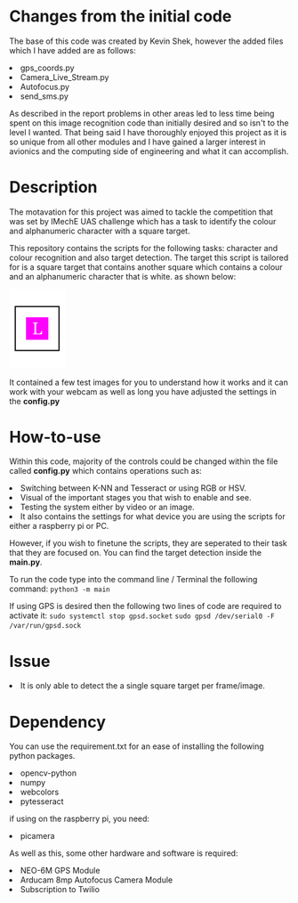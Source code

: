 # Changes from the initial code
The base of this code was created by Kevin Shek, however the added files which I have added are as follows:
  <li>gps_coords.py
  <li>Camera_Live_Stream.py
  <li>Autofocus.py
  <li>send_sms.py

As described in the report problems in other areas led to less time being spent on this image recognition code than initially desired and so isn't to the level I wanted. That being said I have thoroughly enjoyed this project as it is so unique from all other modules and I have gained a larger interest in avionics and the computing side of engineering and what it can accomplish.


# Description
The motavation for this project was aimed to tackle the competition that was set by IMechE UAS challenge which has a task to identify the colour and alphanumeric character with a square target.

This repository contains the scripts for the following tasks: character and colour recognition and also target detection. The target this script is tailored for is a square target that contains another square which contains a colour and an alphanumeric character that is white. as shown below:

<img src="test_images/L_georgia_fuchsia.png" alt="L" width="100">

It contained a few test images for you to understand how it works and it can work with your webcam as well as long you have adjusted the settings in the **config.py**

# How-to-use

Within this code, majority of the controls could be changed within the file called **config.py** which contains operations such as: 
  <li>Switching between K-NN and Tesseract or using RGB or HSV. </li>
  <li>Visual of the important stages you that wish to enable and see. </li>
  <li>Testing the system either by video or an image.</li>
  <li>It also contains the settings for what device you are using the scripts for either a raspberry pi or PC.</li>

However, if you wish to finetune the scripts, they are seperated to their task that they are focused on. 
You can find the target detection inside the **main.py**.

To run the code type into the command line / Terminal the following command: ```python3 -m main```

If using GPS is desired then the following two lines of code are required to activate it:
```sudo systemctl stop gpsd.socket```
```sudo gpsd /dev/serial0 -F /var/run/gpsd.sock```

# Issue
  <li>It is only able to detect the a single square target per frame/image.</li>

# Dependency
You can use the requirement.txt for an ease of installing the following python packages.

  <li>opencv-python</li>
  <li>numpy</li>
  <li>webcolors</li>
  <li>pytesseract

if using on the raspberry pi, you need:
  <li>picamera


As well as this, some other hardware and software is required:
  <li>NEO-6M GPS Module
  <li>Arducam 8mp Autofocus Camera Module
  <li>Subscription to Twilio




